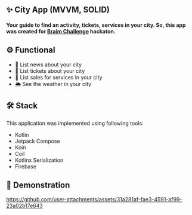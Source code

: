 ## ✨ City App (MVVM, SOLID)
#### Your guide to find an activity, tickets, services in your city. So, this app was created for [Braim Challenge](https://challenge.braim.org/landing/app_contest) hackaton.
## ⚙️ Functional 
- 📢 List news about your city
- 🎫 List tickets about your city
- 🛒 List sales for services in your city
- 🌦️ See the weather in your city
## 🛠️ Stack
This application was implemented using following tools:
- Kotlin
- Jetpack Compose
- Koin
- Coil
- Kotlinx Serialization
- Firebase
## 🎦 Demonstration 


https://github.com/user-attachments/assets/31a281af-fae3-4591-af99-23a02b17e643


